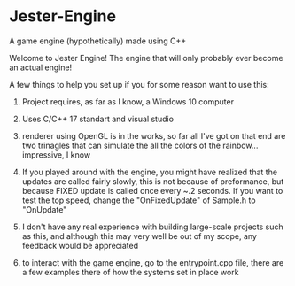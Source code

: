 # Jester-Engine
A game engine (hypothetically) made using C++

Welcome to Jester Engine! The engine that will only probably ever become an actual engine!

A few things to help you set up if you for some reason want to use this:

1) Project requires, as far as I know, a Windows 10 computer
2) Uses C/C++ 17 standart and visual studio 
3) renderer using OpenGL is in the works, so far all I've got on that end are two trinagles that can simulate the all the colors of the rainbow... impressive, I know
4) If you played around with the engine, you might have realized that the updates are called fairly slowly, this is not because of preformance, but because FIXED update is called once every ~.2 seconds. If you want to test the top speed, change the "OnFixedUpdate" of Sample.h to "OnUpdate"
5) I don't have any real experience with building large-scale projects such as this, and although this may very well be out of my scope, any feedback would be appreciated

5) to interact with the game engine, go to the entrypoint.cpp file, there are a few examples there of how the systems set in place work
